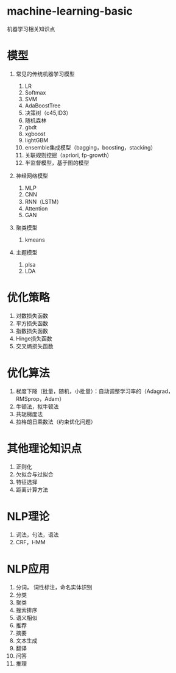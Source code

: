 # machine-learning-basic
机器学习相关知识点

# 模型
1. 常见的传统机器学习模型
    1. LR
    2. Softmax
    3. SVM
    4. AdaBoostTree
    5. 决策树（c45,ID3） 
    6. 随机森林
    7. gbdt
    8. xgboost
    9. lightGBM
    10. ensemble集成模型（bagging，boosting，stacking）
    11. 关联规则挖掘（apriori, fp-growth）
    12. 半监督模型，基于图的模型
    
2. 神经网络模型
    1. MLP
    2. CNN
    3. RNN（LSTM）
    4. Attention
    5. GAN
    
3. 聚类模型
    1. kmeans
    
4. 主题模型
    1. plsa 
    2. LDA


# 优化策略
1. 对数损失函数
2. 平方损失函数
3. 指数损失函数
4. Hinge损失函数
5. 交叉熵损失函数

# 优化算法
1. 梯度下降（批量，随机，小批量）：自动调整学习率的（Adagrad，RMSprop，Adam）
2. 牛顿法，拟牛顿法
3. 共轭梯度法
4. 拉格朗日乘数法（约束优化问题）

# 其他理论知识点
  1. 正则化
  2. 欠拟合与过拟合
  3. 特征选择
  4. 距离计算方法
  
# NLP理论
  1. 词法，句法，语法
  2. CRF，HMM
  
# NLP应用
  1. 分词， 词性标注，命名实体识别
  2. 分类
  3. 聚类
  4. 搜索排序
  5. 语义相似
  6. 推荐
  7. 摘要
  8. 文本生成
  9. 翻译
  10. 问答
  11. 推理
